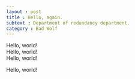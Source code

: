 ```yaml
---
layout : post
title : Hello, again.
subtext : Department of redundancy department.
category : Bad Wolf
---
```


Hello, world!  
Hello, world!  
Hello, world!  

Hello, world!  
